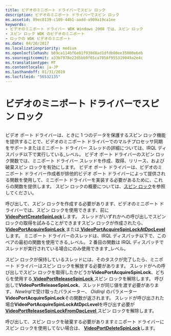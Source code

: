 ```yaml
---
title: ビデオのミニポート ドライバーでスピン ロック
description: ビデオのミニポート ドライバーでスピン ロック
ms.assetid: 89ec0139-c109-44b1-aadd-a909a19ca1ee
keywords:
- ビデオのミニポート ドライバー WDK Windows 2000 では、スピン ロック
- スピン ロック WDK のビデオのミニポート
- ロックの WDK ビデオのミニポート
ms.date: 04/20/2017
ms.localizationpriority: medium
ms.openlocfilehash: b69ca114bf6e01f930d8ad1dfdb80ee35000e6eb
ms.sourcegitcommit: a33b7978e22d5bb9f65ca7056f955319049a2e4c
ms.translationtype: MT
ms.contentlocale: ja-JP
ms.lasthandoff: 01/31/2019
ms.locfileid: "56532135"
---
```

# <a name="spin-locks-in-video-miniport-drivers"></a>ビデオのミニポート ドライバーでスピン ロック


## <span id="ddk_spin_locks_in_video_miniport_drivers_gg"></span><span id="DDK_SPIN_LOCKS_IN_VIDEO_MINIPORT_DRIVERS_GG"></span>


ビデオ ポート ドライバーは、ときに 1 つのデータを保護するスピン ロック機能を提供することで、ビデオのミニポート ドライバーでのマルチプロセッサ同期をサポートまたはミニポート ドライバー スレッドの詳細については、IRQL ディスパッチ以下で実行している\_レベル。 ビデオ ポート ドライバーのスピン ロック関数では、ミニポート ドライバー スレッドを作成、取得、リリース、および破棄スピン ロックを有効にします。 ビデオ ポート ドライバーは、ビデオのミニポート ドライバー作成者が排他的ビデオ ポート ドライバーによって提供される関数を使用して、ミニポート ドライバーを実装する必要があるために、これらの関数を提供します。 スピン ロックの概要については、[スピン ロック](https://msdn.microsoft.com/library/windows/hardware/ff563830)を参照してください。

呼び出して、スピン ロックを作成する必要があります、ビデオのミニポート ドライバーでは、スピン ロックを使用できます、前に[ **VideoPortCreateSpinLock**](https://msdn.microsoft.com/library/windows/hardware/ff570289)します。 スレッドがいずれかへの呼び出しでスピン ロックの取得を試みることができますスピン ロックが作成されたら、 [ **VideoPortAcquireSpinLock** ](https://msdn.microsoft.com/library/windows/hardware/ff570175)または[ **VideoPortAcquireSpinLockAtDpcLevel**](https://msdn.microsoft.com/library/windows/hardware/ff570176)します。 ミニポート ドライバーのスレッドは、IRQL ディスパッチ以下で、このペアの最初の関数を使用できる\_レベル。 2 番目の関数は IRQL ディスパッチでスレッドが実行されている場合にのみ使用できます\_レベル。

スピン ロックが保持しているスレッドには、そのタスクが完了したら、ミニポート ドライバーはスピン ロックを解放する必要があります。 スレッドがへの呼び出しでスピン ロックを取得したかどうか**VideoPortAcquireSpinLock**、どちらを使用する[ **VideoPortReleaseSpinLock** ](https://msdn.microsoft.com/library/windows/hardware/ff570357)スピン ロックを解除します。 呼び出しで**VideoPortReleaseSpinLock**、スレッドが同じ値を渡す必要があります、 *NewIrql*で受け取ったパラメーター、 *OldIrql* のパラメーター**VideoPortAcquireSpinLock**その関数が返されます。 スレッドが呼び出された場合**VideoPortAcquireSpinLockAtDpcLevel**を呼び出す必要が[ **VideoPortReleaseSpinLockFromDpcLevel** ](https://msdn.microsoft.com/library/windows/hardware/ff570358)スピン ロックを解除します。

呼び出して、スピン ロックを破棄する必要がありますミニポート ドライバーにスピン ロックを使用してない場合は、 [ **VideoPortDeleteSpinLock**](https://msdn.microsoft.com/library/windows/hardware/ff570293)します。

 

 





